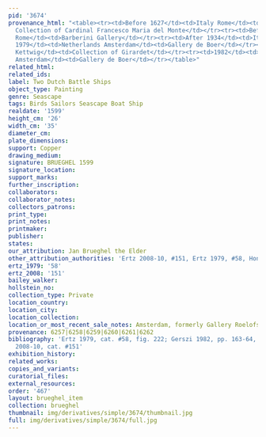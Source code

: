 ```yaml
---
pid: '3674'
provenance_html: "<table><tr><td>Before 1627</td><td>Italy Rome</td><td>(Possibly)
  Collection of Cardinal Francesco Maria del Monte</td></tr><tr><td>Before 1934</td><td>Italy
  Rome</td><td>Barberini Gallery</td></tr><tr><td>After 1934</td><td>Italy Rome</td><td>Castellani</td></tr><tr><td>Before
  1979</td><td>Netherlands Amsterdam</td><td>Gallery de Boer</td></tr><tr><td>1979</td><td>Germany
  Kettwig</td><td>Collection of Girardet</td></tr><tr><td>1982</td><td>Netherlands
  Amsterdam</td><td>Gallery de Boer</td></tr></table>"
related_html: 
related_ids: 
label: Two Dutch Battle Ships
object_type: Painting
genre: Seascape
tags: Birds Sailors Seascape Boat Ship
realdate: '1599'
height_cm: '26'
width_cm: '35'
diameter_cm: 
plate_dimensions: 
support: Copper
drawing_medium: 
signature: BRUEGHEL 1599
signature_location: 
support_marks: 
further_inscription: 
collaborators: 
collaborator_notes: 
collectors_patrons: 
print_type: 
print_notes: 
printmaker: 
publisher: 
states: 
our_attribution: Jan Brueghel the Elder
other_attribution_authorities: 'Ertz 2008-10, #151, Ertz 1979, #58, Honig database'
ertz_1979: '58'
ertz_2008: '151'
bailey_walker: 
hollstein_no: 
collection_type: Private
location_country: 
location_city: 
location_collection: 
location_or_most_recent_sale_notes: Amsterdam, formerly Gallery Roelofsz
provenance: 6257|6258|6259|6260|6261|6262
bibliography: 'Ertz 1979, cat. #58, fig. 222; Gerszi 1982, pp. 163-64, fig. 23; Ertz
  2008-10, cat. #151'
exhibition_history: 
related_works: 
copies_and_variants: 
curatorial_files: 
external_resources: 
order: '467'
layout: brueghel_item
collection: brueghel
thumbnail: img/derivatives/simple/3674/thumbnail.jpg
full: img/derivatives/simple/3674/full.jpg
---
```

